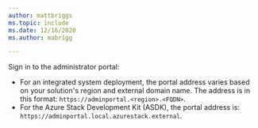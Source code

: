 ```yaml
---
author: mattbriggs
ms.topic: include
ms.date: 12/16/2020
ms.author: mabrigg

---
```



Sign in to the administrator portal:

* For an integrated system deployment, the portal address varies based on your solution's region and external domain name. The address is in this format: `https://adminportal.<region>.<FQDN>`.
* For the Azure Stack Development Kit (ASDK), the portal address is: `https://adminportal.local.azurestack.external`.
